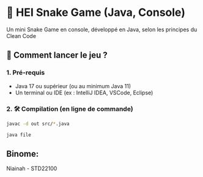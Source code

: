 # 🐍 HEI Snake Game (Java, Console)

Un mini Snake Game en console, développé en Java, selon les principes du Clean Code 

## 🚀 Comment lancer le jeu ?

### 1. Pré-requis
- Java 17 ou supérieur (ou au minimum Java 11)
- Un terminal ou IDE (ex : IntelliJ IDEA, VSCode, Eclipse)

### 2. 🛠️ Compilation (en ligne de commande)

```bash
javac -d out src/*.java

java file
```

## Binome:
Niainah - STD22100